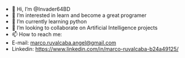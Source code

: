 - 👋 Hi, I’m @Invader64BD
- 👀 I’m interested in learn and become a great programer
- 🌱 I’m currently learning python
- 💞️ I’m looking to collaborate on Artificial Intelligence projects
- 📫 How to reach me:
- E-mail:   marco.ruvalcaba.angel@gmail.com 
- Linkedin: https://www.linkedin.com/in/marco-ruvalcaba-b24a49125/

<!---
Invader64BD/Invader64BD is a ✨ special ✨ repository because its `README.md` (this file) appears on your GitHub profile.
You can click the Preview link to take a look at your changes.
--->
